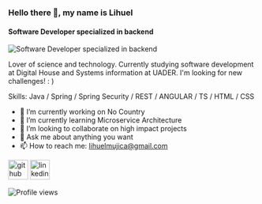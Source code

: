 ### Hello there 👋, my name is Lihuel
#### Software Developer specialized in backend
![Software Developer specialized in backend](https://shareprogramming.net/wp-content/uploads/2021/01/spring-boot-banner-1.jpg)

Lover of science and technology. Currently studying software development at Digital House and Systems information at UADER. I'm looking for new challenges! : )

Skills: Java / Spring / Spring Security / REST / ANGULAR / TS / HTML / CSS

- 🔭 I’m currently working on No Country 
- 🌱 I’m currently learning Microservice Architecture 
- 👯 I’m looking to collaborate on high impact projects 
- 💬 Ask me about anything you want 
- 📫 How to reach me: lihuelmujica@gmail.com 


[<img src='https://cdn.jsdelivr.net/npm/simple-icons@3.0.1/icons/github.svg' alt='github' height='40'>](https://github.com/lihuelmujica)  [<img src='https://cdn.jsdelivr.net/npm/simple-icons@3.0.1/icons/linkedin.svg' alt='linkedin' height='40'>](https://www.linkedin.com/in/lihuelmujica/)  

![Profile views](https://gpvc.arturio.dev/lihuelmujica)  
